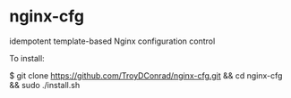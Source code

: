 # nginx-cfg
idempotent template-based Nginx configuration control

To install:

$ git clone https://github.com/TroyDConrad/nginx-cfg.git && cd nginx-cfg && sudo ./install.sh
